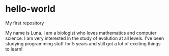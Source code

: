 # hello-world
My first repository

My name is Luna. I am a biologist who loves mathematics and computer science. I am very interested in the study of evolution at all levels. I've been studying programming stuff for 5 years and still got a lot of exciting things to learn!
